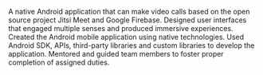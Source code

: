 A native Android application that can make video calls based on the open source project Jitsi Meet and Google Firebase.
Designed user interfaces that engaged multiple senses and produced immersive experiences.
Created the Android mobile application using native technologies.
Used Android SDK, APIs, third-party libraries and custom libraries to develop the application.
Mentored and guided team members to foster proper completion of assigned duties.
